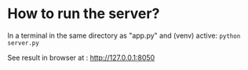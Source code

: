 # How to run the server?

In a terminal in the same directory as "app.py" and (venv) active:
`python server.py`

See result in browser at : http://127.0.0.1:8050